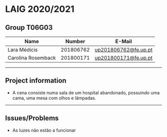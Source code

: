 # LAIG 2020/2021

## Group T06G03
| Name             | Number    | E-Mail             |
| ---------------- | --------- | ------------------ |
| Lara Médicis        | 201806762 | up201806762@fe.up.pt                |
| Carolina Rosemback         | 201800171 | up201800171@fe.up.pt                |

----
## Project information
- A cena consiste numa sala de um hospital abandonado, possuindo uma cama, uma mesa com olhos e lâmpadas.
----
## Issues/Problems
- As luzes não estão a funcionar 
